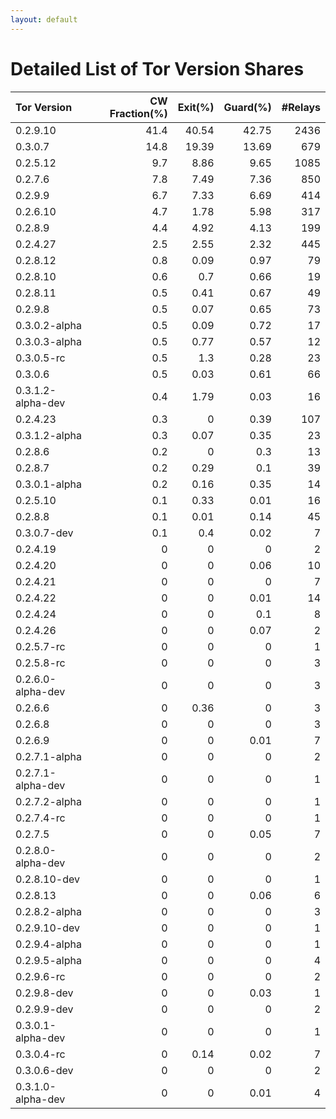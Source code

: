 ```yaml
---
layout: default
---
```



# Detailed List of Tor Version Shares

| Tor Version       |   CW Fraction(%) |   Exit(%) |   Guard(%) |   #Relays |
|:------------------|-----------------:|----------:|-----------:|----------:|
| 0.2.9.10          |             41.4 |     40.54 |      42.75 |      2436 |
| 0.3.0.7           |             14.8 |     19.39 |      13.69 |       679 |
| 0.2.5.12          |              9.7 |      8.86 |       9.65 |      1085 |
| 0.2.7.6           |              7.8 |      7.49 |       7.36 |       850 |
| 0.2.9.9           |              6.7 |      7.33 |       6.69 |       414 |
| 0.2.6.10          |              4.7 |      1.78 |       5.98 |       317 |
| 0.2.8.9           |              4.4 |      4.92 |       4.13 |       199 |
| 0.2.4.27          |              2.5 |      2.55 |       2.32 |       445 |
| 0.2.8.12          |              0.8 |      0.09 |       0.97 |        79 |
| 0.2.8.10          |              0.6 |      0.7  |       0.66 |        19 |
| 0.2.8.11          |              0.5 |      0.41 |       0.67 |        49 |
| 0.2.9.8           |              0.5 |      0.07 |       0.65 |        73 |
| 0.3.0.2-alpha     |              0.5 |      0.09 |       0.72 |        17 |
| 0.3.0.3-alpha     |              0.5 |      0.77 |       0.57 |        12 |
| 0.3.0.5-rc        |              0.5 |      1.3  |       0.28 |        23 |
| 0.3.0.6           |              0.5 |      0.03 |       0.61 |        66 |
| 0.3.1.2-alpha-dev |              0.4 |      1.79 |       0.03 |        16 |
| 0.2.4.23          |              0.3 |      0    |       0.39 |       107 |
| 0.3.1.2-alpha     |              0.3 |      0.07 |       0.35 |        23 |
| 0.2.8.6           |              0.2 |      0    |       0.3  |        13 |
| 0.2.8.7           |              0.2 |      0.29 |       0.1  |        39 |
| 0.3.0.1-alpha     |              0.2 |      0.16 |       0.35 |        14 |
| 0.2.5.10          |              0.1 |      0.33 |       0.01 |        16 |
| 0.2.8.8           |              0.1 |      0.01 |       0.14 |        45 |
| 0.3.0.7-dev       |              0.1 |      0.4  |       0.02 |         7 |
| 0.2.4.19          |              0   |      0    |       0    |         2 |
| 0.2.4.20          |              0   |      0    |       0.06 |        10 |
| 0.2.4.21          |              0   |      0    |       0    |         7 |
| 0.2.4.22          |              0   |      0    |       0.01 |        14 |
| 0.2.4.24          |              0   |      0    |       0.1  |         8 |
| 0.2.4.26          |              0   |      0    |       0.07 |         2 |
| 0.2.5.7-rc        |              0   |      0    |       0    |         1 |
| 0.2.5.8-rc        |              0   |      0    |       0    |         3 |
| 0.2.6.0-alpha-dev |              0   |      0    |       0    |         3 |
| 0.2.6.6           |              0   |      0.36 |       0    |         3 |
| 0.2.6.8           |              0   |      0    |       0    |         3 |
| 0.2.6.9           |              0   |      0    |       0.01 |         7 |
| 0.2.7.1-alpha     |              0   |      0    |       0    |         2 |
| 0.2.7.1-alpha-dev |              0   |      0    |       0    |         1 |
| 0.2.7.2-alpha     |              0   |      0    |       0    |         1 |
| 0.2.7.4-rc        |              0   |      0    |       0    |         1 |
| 0.2.7.5           |              0   |      0    |       0.05 |         7 |
| 0.2.8.0-alpha-dev |              0   |      0    |       0    |         2 |
| 0.2.8.10-dev      |              0   |      0    |       0    |         1 |
| 0.2.8.13          |              0   |      0    |       0.06 |         6 |
| 0.2.8.2-alpha     |              0   |      0    |       0    |         3 |
| 0.2.9.10-dev      |              0   |      0    |       0    |         1 |
| 0.2.9.4-alpha     |              0   |      0    |       0    |         1 |
| 0.2.9.5-alpha     |              0   |      0    |       0    |         4 |
| 0.2.9.6-rc        |              0   |      0    |       0    |         2 |
| 0.2.9.8-dev       |              0   |      0    |       0.03 |         1 |
| 0.2.9.9-dev       |              0   |      0    |       0    |         2 |
| 0.3.0.1-alpha-dev |              0   |      0    |       0    |         1 |
| 0.3.0.4-rc        |              0   |      0.14 |       0.02 |         7 |
| 0.3.0.6-dev       |              0   |      0    |       0    |         2 |
| 0.3.1.0-alpha-dev |              0   |      0    |       0.01 |         4 |